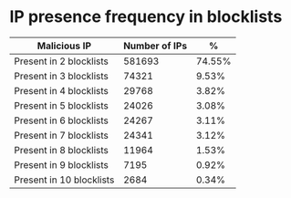 # IP presence frequency in blocklists
| Malicious IP | Number of IPs | % |
|----|----|----|
| Present in 2 blocklists | 581693 | 74.55% |
| Present in 3 blocklists | 74321 | 9.53% |
| Present in 4 blocklists | 29768 | 3.82% |
| Present in 5 blocklists | 24026 | 3.08% |
| Present in 6 blocklists | 24267 | 3.11% |
| Present in 7 blocklists | 24341 | 3.12% |
| Present in 8 blocklists | 11964 | 1.53% |
| Present in 9 blocklists | 7195 | 0.92% |
| Present in 10 blocklists | 2684 | 0.34% |
